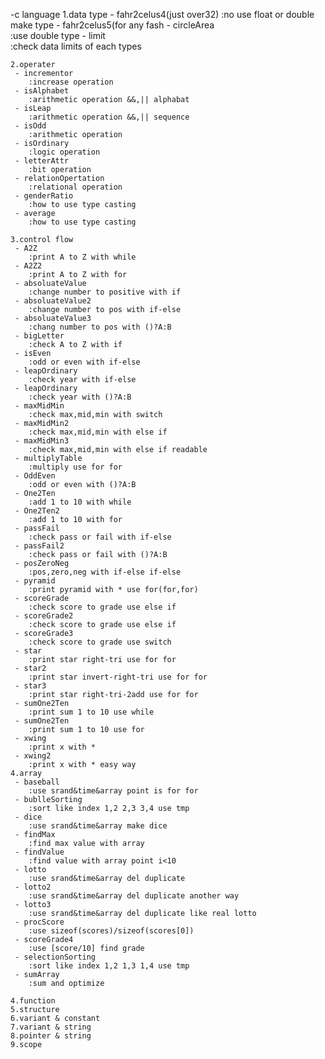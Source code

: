 -c language
	1.data type
	 - fahr2celus4(just over32)
		:no use float or double make type
	 - fahr2celus5(for any fash
	 - circleArea	
		:use double type
	 - limit 	
		:check data limits of each types
	
	2.operater
	 - incrementor
		:increase operation
	 - isAlphabet
		:arithmetic operation &&,|| alphabat
	 - isLeap
		:arithmetic operation &&,|| sequence
	 - isOdd
		:arithmetic operation 
	 - isOrdinary
		:logic operation
	 - letterAttr
		:bit operation
	 - relationOpertation
		:relational operation
	 - genderRatio	
		:how to use type casting
	 - average	
		:how to use type casting

	3.control flow
	 - A2Z 
		:print A to Z with while
	 - A2Z2 
		:print A to Z with for
	 - absoluateValue
		:change number to positive with if
	 - absoluateValue2
		:change number to pos with if-else
	 - absoluateValue3
		:chang number to pos with ()?A:B
	 - bigLetter
		:check A to Z with if
	 - isEven
		:odd or even with if-else
	 - leapOrdinary
		:check year with if-else
	 - leapOrdinary
		:check year with ()?A:B
	 - maxMidMin
		:check max,mid,min with switch 
	 - maxMidMin2
		:check max,mid,min with else if 
	 - maxMidMin3
		:check max,mid,min with else if readable 
	 - multiplyTable
		:multiply use for for
	 - OddEven
		:odd or even with ()?A:B
	 - One2Ten
		:add 1 to 10 with while
	 - One2Ten2
		:add 1 to 10 with for
	 - passFail
		:check pass or fail with if-else
	 - passFail2
		:check pass or fail with ()?A:B
	 - posZeroNeg
		:pos,zero,neg with if-else if-else
	 - pyramid
		:print pyramid with * use for(for,for)
	 - scoreGrade
		:check score to grade use else if
	 - scoreGrade2
		:check score to grade use else if
	 - scoreGrade3
		:check score to grade use switch
	 - star
		:print star right-tri use for for
	 - star2
		:print star invert-right-tri use for for
	 - star3
		:print star right-tri-2add use for for
	 - sumOne2Ten
		:print sum 1 to 10 use while
	 - sumOne2Ten
		:print sum 1 to 10 use for
	 - xwing
		:print x with * 
	 - xwing2
		:print x with * easy way
	4.array
	 - baseball
		:use srand&time&array point is for for
	 - bublleSorting
		:sort like index 1,2 2,3 3,4 use tmp
	 - dice
		:use srand&time&array make dice
	 - findMax
		:find max value with array
	 - findValue
		:find value with array point i<10
	 - lotto
		:use srand&time&array del duplicate
	 - lotto2
		:use srand&time&array del duplicate another way
	 - lotto3
		:use srand&time&array del duplicate like real lotto
	 - procScore
		:use sizeof(scores)/sizeof(scores[0])
	 - scoreGrade4
		:use [score/10] find grade
	 - selectionSorting
		:sort like index 1,2 1,3 1,4 use tmp
	 - sumArray
		:sum and optimize 

	4.function
	5.structure
	6.variant & constant
	7.variant & string
	8.pointer & string
	9.scope

